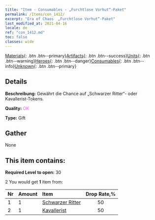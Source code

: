 ```yaml
---
title: "Item - Consumables - „Furchtlose Vorhut“-Paket"
permalink: /Items/con_1412/
excerpt: "Era of Chaos  „Furchtlose Vorhut“-Paket"
last_modified_at: 2021-04-16
locale: de
ref: "con_1412.md"
toc: false
classes: wide
---
```

 [Materials](/de/Items/){: .btn .btn--primary}[Artifacts](/de/Items/Artifacts/){: .btn .btn--success}[Units](/de/Items/Units/){: .btn .btn--warning}[Heroes](/de/Items/Heroes/){: .btn .btn--danger}[Consumables](/de/Items/Consumables/){: .btn .btn--info}[Unknown](/de/Items/Unknown/){: .btn .btn--primary}

## Details
 **Beschreibung:** Gewährt die Chance auf „Schwarzer Ritter“- oder Kavallerist-Tokens.

 **Quality:** <span style="color: #DA70D6">OK</span>

 **Type:** Gift

## Gather

  None

## This item contains:

 **Required Level to open:** 30

 2 You would get **1** item  from:

  | Nr | Amount |     Item    | Drop Rate,% |
  |:---|:-------|:------------|:---------:|
  | 1 | 1 | [Schwarzer Ritter](/de/Items/unt_213/) | 50 | 
  | 2 | 1 | [Kavallerist](/de/Items/unt_195/) | 50 | 
